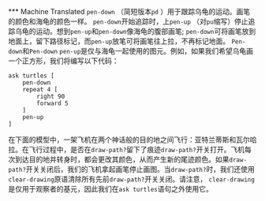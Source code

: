 ﻿*** Machine Translated
`pen-down` （简短版本`pd` ）用于跟踪乌龟的运动。画笔的颜色和海龟的颜色一样。 `pen-down`开始追踪时，上`pen-up` （对`pu`缩写）停止追踪乌龟的运动。想到`pen-up`和`pen-down`像海龟的腹部画笔; `pen-down`可将画笔放到地面上，留下路径标记，而`pen-up`放笔可将画笔往上拉，不再标记地面。 `Pen-down`和`Pen-down` `pen-up`是仅与海龟一起使用的图元。例如，如果我们希望乌龟画一个正方形，我们将编写以下代码：



```
ask turtles [
	pen-down
	repeat 4 [
		right 90
		forward 5
	]
	pen-up
]
```


在下面的模型中，一架飞机在两个神话般的目的地之间飞行：亚特兰蒂斯和瓦尔哈拉。在飞行过程中，是否在`draw-path?`留下了痕迹`draw-path?`开关打开。飞机每次到达目的地并转身时，都会更改其颜色，从而产生新的尾迹颜色。如果`draw-path?`开关关闭后，我们的飞机拿起画笔停止画图。当`draw-path?`时，我们还使用`clear-drawing`原语清除所有先前`draw-path?`开关关闭。请注意， `clear-drawing`是仅用于观察者的基元，因此我们在`ask turtles`语句之外使用它。